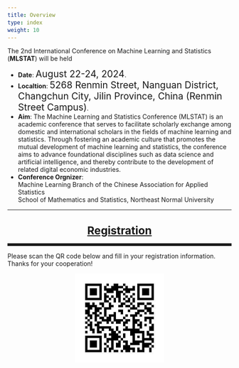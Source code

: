 ```yaml
---
title: Overview
type: index
weight: 10
---
```



The 2nd International Conference on Machine Learning and Statistics (**MLSTAT**) will be held
- **Date**: <span style="font-size:150%">August 22-24, 2024</span>. 
- **Localtion**: <span style="font-size:150%">5268 Renmin Street, Nanguan District, Changchun City, Jilin Province, China (Renmin Street Campus)</span>.
- **Aim**: The Machine Learning and Statistics Conference (MLSTAT) is an academic conference that serves to facilitate scholarly exchange among domestic and international scholars in the fields of machine learning and statistics. Through fostering an academic culture that promotes the mutual development of machine learning and statistics, the conference aims to advance foundational disciplines such as data science and artificial intelligence, and thereby contribute to the development of related digital economic industries.
- **Conference Orgnizer**:\
  Machine Learning Branch of the Chinese Association for Applied Statistics\
  School of Mathematics and Statistics, Northeast Normal University
________________________________________

<!--
- If you've previously attended a Crested Butte event and need a break on the
  fee, <a href="/contact">make a request</a>. Don't let the fee be the reason
  you can't attend.
-->
<br/>
<div style="text-align:center;font-size:175%;font-weight:bold">
<a href = "/registration">Registration</a>
</div>

<hr style="border: 0; border-top: 5px solid;">

Please scan the QR code below and fill in your registration information. Thanks for your cooperation!

<center><img src="/images/baoming_code.jpg" alt="WenJuanXing QR code" height="200"></center>

<!-- <style>

.qrcode {
  /* border: 1px solid #ddd; */
  /* border-radius: 4px; */
  padding: 2px;
  width: 200px;
} -->